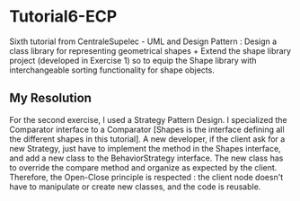 # Tutorial6-ECP
Sixth tutorial from CentraleSupelec - UML and Design Pattern : Design a class library for representing geometrical shapes + Extend the shape library project (developed in Exercise 1) so to equip the Shape library
with interchangeable sorting functionality for shape objects.

## My Resolution

For the second exercise, I used a Strategy Pattern Design. I specialized the Comparator<T> interface to a Comparator<Shapes> [Shapes is the interface defining all the different shapes in this tutorial]. A new developer, if the client ask for a new Strategy, just have to implement the method in the Shapes interface, and add a new class to the BehaviorStrategy interface. The new class has to override the compare method and organize as expected by the client.
Therefore, the Open-Close principle is respected : the client node doesn't have to manipulate or create new classes, and the code is reusable. 
